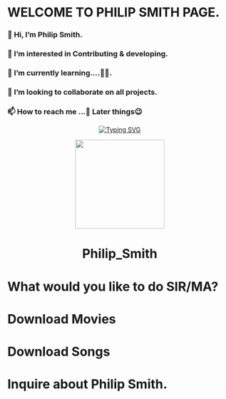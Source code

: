 # WELCOME TO PHILIP SMITH PAGE.
  ### 👋 Hi, I’m Philip Smith.
### 👀 I’m interested in Contributing & developing.
### 🌱 I’m currently learning....🤭🤭.
### 💞️ I’m looking to collaborate on all projects.
### 📫 How to reach me ...🤙 Later things😉

<p align="center">
    <a href="https://github.com/Philipsmith617">
        <img
            src="https://readme-typing-svg.herokuapp.com?size=33&width=1000&lines=Welcome+To+my+Profile+Thank+You+For+Visiting+...."
            alt="Typing SVG"
>
        </a>
</p>

<div align="center">
  <img src="https://www.linkpicture.com/q/Screenshot_20211125-213114_1.jpg" width="200" height="200">
  <h1>Philip_Smith</h1>
</div>
<p align="center">

# What would you like to do SIR/MA? 
# Download Movies
# Download Songs 
# Inquire about Philip Smith.
